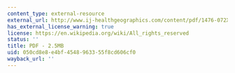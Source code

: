 ```yaml
---
content_type: external-resource
external_url: http://www.ij-healthgeographics.com/content/pdf/1476-072X-7-64.pdf
has_external_license_warning: true
license: https://en.wikipedia.org/wiki/All_rights_reserved
status: ''
title: PDF - 2.5MB
uid: 050cd8e8-e4bf-4548-9633-55f8cd606cf0
wayback_url: ''
---
```

